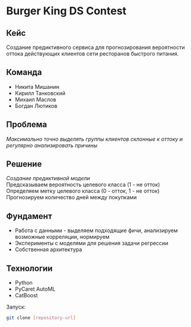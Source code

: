 # Burger King DS Contest

## Кейс
Создание предиктивного сервиса для прогнозирования вероятности оттока действующих клиентов сети ресторанов быстрого питания.

## Команда
- Никита Мишанин
- Кирилл Танковский
- Михаил Маслов
- Богдан Лютиков

## Проблема
*Максимально точно выделять группы клиентов склонные к оттоку и регулярно анализировать причины*

## Решение
*Создание предиктивной модели*  
Предсказываем вероятность целевого класса (1 - не отток)  
Определяем метку целевого класса (0 - отток, 1 - не отток)  
Прогнозируем количество дней между покупками

## Фундамент
- Работа с данными - выделяем подходящие фичи, анализируем возможные корреляции, нормируем 
- Эксперименты с моделями для решения задачи регрессии
- Собственная архитектура

## Технологии
- Python
- PyCaret AutoML
- CatBoost

Запуск:
   ```bash
   git clone [repository-url]

